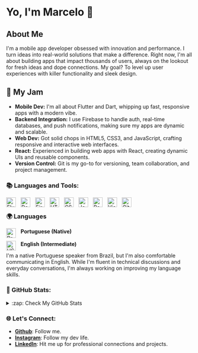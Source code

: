 # Yo, I'm Marcelo 👋

## About Me

I'm a mobile app developer obsessed with innovation and performance. I turn ideas into real-world solutions that make a difference. Right now, I'm all about building apps that impact thousands of users, always on the lookout for fresh ideas and dope connections. My goal? To level up user experiences with killer functionality and sleek design.

## 🚀 My Jam

- **Mobile Dev:** I'm all about Flutter and Dart, whipping up fast, responsive apps with a modern vibe.
- **Backend Integration:** I use Firebase to handle auth, real-time databases, and push notifications, making sure my apps are dynamic and scalable.
- **Web Dev:** Got solid chops in HTML5, CSS3, and JavaScript, crafting responsive and interactive web interfaces.
- **React:** Experienced in building web apps with React, creating dynamic UIs and reusable components.
- **Version Control:** Git is my go-to for versioning, team collaboration, and project management.

### 📚 Languages and Tools:

<img align="left" alt="Flutter" width="26px" src="https://cdn.jsdelivr.net/gh/devicons/devicon/icons/flutter/flutter-original.svg" style="padding-right:10px;" />
<img align="left" alt="Dart" width="26px" src="https://cdn.jsdelivr.net/gh/devicons/devicon/icons/dart/dart-original.svg" style="padding-right:10px;" />
<img align="left" alt="Firebase" width="26px" src="https://cdn.jsdelivr.net/gh/devicons/devicon/icons/firebase/firebase-plain.svg" style="padding-right:10px;" />
<img align="left" alt="HTML5" width="26px" src="https://cdn.jsdelivr.net/gh/devicons/devicon/icons/html5/html5-original.svg" style="padding-right:10px;" />
<img align="left" alt="CSS3" width="26px" src="https://cdn.jsdelivr.net/gh/devicons/devicon/icons/css3/css3-original.svg" style="padding-right:10px;" />
<img align="left" alt="JavaScript" width="26px" src="https://cdn.jsdelivr.net/gh/devicons/devicon/icons/javascript/javascript-original.svg" style="padding-right:10px;" />
<img align="left" alt="React" width="26px" src="https://cdn.jsdelivr.net/gh/devicons/devicon/icons/react/react-original.svg" style="padding-right:10px;" />
<img align="left" alt="Visual Studio Code" width="26px" src="https://cdn.jsdelivr.net/gh/devicons/devicon/icons/vscode/vscode-original.svg" style="padding-right:10px;" />
<img align="left" alt="Git" width="26px" src="https://cdn.jsdelivr.net/gh/devicons/devicon/icons/git/git-original.svg" style="padding-right:10px;" />
<br>

### 🌍 Languages

<img align="left" alt="Brazil Flag" width="26px" src="https://cdn-icons-png.flaticon.com/512/197/197386.png" style="padding-right:10px;" /> **Portuguese (Native)** <br> <br>
<img align="left" alt="US Flag" width="26px" src="https://cdn-icons-png.flaticon.com/512/197/197484.png" style="padding-right:10px;" /> **English (Intermediate)**  <br>

I'm a native Portuguese speaker from Brazil, but I'm also comfortable communicating in English. While I'm fluent in technical discussions and everyday conversations, I'm always working on improving my language skills. <br>

### 🌟 GitHub Stats: <br>

<details>
  <summary>:zap: Check My GitHub Stats</summary>

  <img align="left" alt="omarceloz's GitHub Stats" src="https://github-readme-stats.vercel.app/api?username=omarceloz&show_icons=true&hide_border=false&title_color=ff652f&icon_color=FFE400&bg_color=09131B&text_color=ffffff&border_color=0c1a25" /> <br> <br> <br> <br> <br> <br> <br> <br>

</details>

### 🌐 Let's Connect:

- **[Github][github]**: Follow me.
- **[Instagram][instagram]**: Follow my dev life.
- **[LinkedIn][linkedin]**: Hit me up for professional connections and projects.

[github]: https://github.com/omarceloz
[instagram]: https://instagram.com/marceloocode
[linkedin]: https://www.linkedin.com/in/marcelo-souza-223151232/
